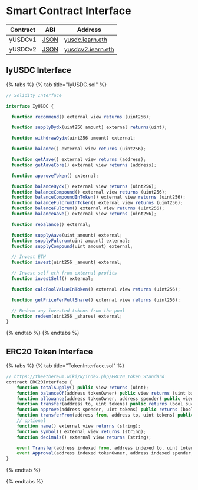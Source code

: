 # Smart Contract Interface

| Contract | ABI | Address |
| -- | -- | -- |
| yUSDCv1 | [JSON](https://github.com/iearn-finance/itoken/blob/master/build/contracts/yUSDC.json) | [yusdc.iearn.eth](https://etherscan.io/address/0xa2609b2b43ac0f5ebe27deb944d2a399c201e3da) |
| yUSDCv2 | [JSON](https://github.com/iearn-finance/itoken/blob/master/build/contracts/yUSDC.json) | [yusdcv2.iearn.eth](https://etherscan.io/address/0xd6aD7a6750A7593E092a9B218d66C0A814a3436e) |



## IyUSDC Interface

{% tabs %}
{% tab title="IyUSDC.sol" %}
```javascript
// Solidity Interface

interface IyUSDC {

  function recommend() external view returns (uint256);

  function supplyDydx(uint256 amount) external returns(uint);

  function withdrawDydx(uint256 amount) external;

  function balance() external view returns (uint256);

  function getAave() external view returns (address);
  function getAaveCore() external view returns (address);

  function approveToken() external;

  function balanceDydx() external view returns (uint256);
  function balanceCompound() external view returns (uint256);
  function balanceCompoundInToken() external view returns (uint256);
  function balanceFulcrumInToken() external view returns (uint256);
  function balanceFulcrum() external view returns (uint256);
  function balanceAave() external view returns (uint256);

  function rebalance() external;

  function supplyAave(uint amount) external;
  function supplyFulcrum(uint amount) external;
  function supplyCompound(uint amount) external;

  // Invest ETH
  function invest(uint256 _amount) external;

  // Invest self eth from external profits
  function investSelf() external;

  function calcPoolValueInToken() external view returns (uint256);

  function getPricePerFullShare() external view returns (uint256);

  // Redeem any invested tokens from the pool
  function redeem(uint256 _shares) external;
}
```
{% endtab %}
{% endtabs %}

## ERC20 Token Interface

{% tabs %}
{% tab title="TokenInterface.sol" %}
```javascript
// https://theethereum.wiki/w/index.php/ERC20_Token_Standard
contract ERC20Interface {
    function totalSupply() public view returns (uint);
    function balanceOf(address tokenOwner) public view returns (uint balance);
    function allowance(address tokenOwner, address spender) public view returns (uint remaining);
    function transfer(address to, uint tokens) public returns (bool success);
    function approve(address spender, uint tokens) public returns (bool success);
    function transferFrom(address from, address to, uint tokens) public returns (bool success);
    // optional
    function name() external view returns (string);
    function symbol() external view returns (string);
    function decimals() external view returns (string);

    event Transfer(address indexed from, address indexed to, uint tokens);
    event Approval(address indexed tokenOwner, address indexed spender, uint tokens);
}
```
{% endtab %}

{% endtabs %}
